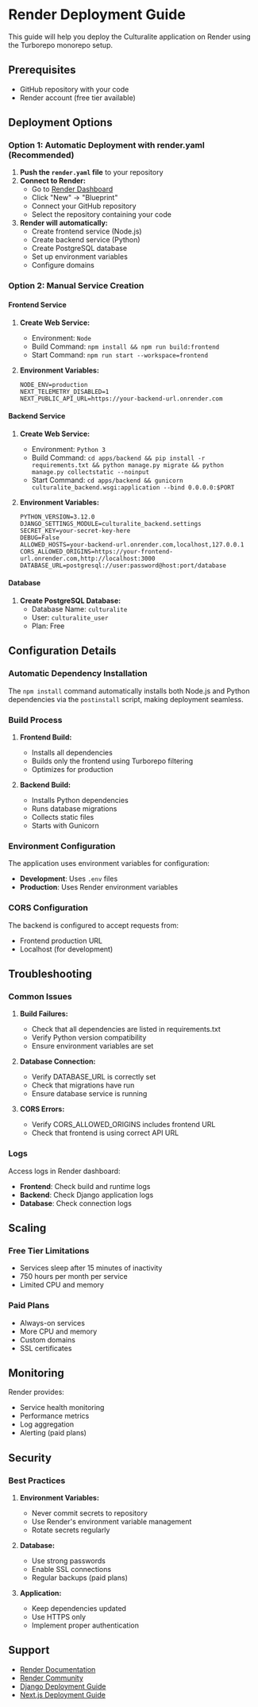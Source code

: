 # Render Deployment Guide

This guide will help you deploy the Culturalite application on Render using the Turborepo monorepo setup.

## Prerequisites

- GitHub repository with your code
- Render account (free tier available)

## Deployment Options

### Option 1: Automatic Deployment with render.yaml (Recommended)

1. **Push the `render.yaml` file** to your repository
2. **Connect to Render:**
   - Go to [Render Dashboard](https://dashboard.render.com)
   - Click "New" → "Blueprint"
   - Connect your GitHub repository
   - Select the repository containing your code
3. **Render will automatically:**
   - Create frontend service (Node.js)
   - Create backend service (Python)
   - Create PostgreSQL database
   - Set up environment variables
   - Configure domains

### Option 2: Manual Service Creation

#### Frontend Service

1. **Create Web Service:**
   - Environment: `Node`
   - Build Command: `npm install && npm run build:frontend`
   - Start Command: `npm run start --workspace=frontend`

2. **Environment Variables:**
   ```
   NODE_ENV=production
   NEXT_TELEMETRY_DISABLED=1
   NEXT_PUBLIC_API_URL=https://your-backend-url.onrender.com
   ```

#### Backend Service

1. **Create Web Service:**
   - Environment: `Python 3`
   - Build Command: `cd apps/backend && pip install -r requirements.txt && python manage.py migrate && python manage.py collectstatic --noinput`
   - Start Command: `cd apps/backend && gunicorn culturalite_backend.wsgi:application --bind 0.0.0.0:$PORT`

2. **Environment Variables:**
   ```
   PYTHON_VERSION=3.12.0
   DJANGO_SETTINGS_MODULE=culturalite_backend.settings
   SECRET_KEY=your-secret-key-here
   DEBUG=False
   ALLOWED_HOSTS=your-backend-url.onrender.com,localhost,127.0.0.1
   CORS_ALLOWED_ORIGINS=https://your-frontend-url.onrender.com,http://localhost:3000
   DATABASE_URL=postgresql://user:password@host:port/database
   ```

#### Database

1. **Create PostgreSQL Database:**
   - Database Name: `culturalite`
   - User: `culturalite_user`
   - Plan: Free

## Configuration Details

### Automatic Dependency Installation

The `npm install` command automatically installs both Node.js and Python dependencies via the `postinstall` script, making deployment seamless.

### Build Process

1. **Frontend Build:**
   - Installs all dependencies
   - Builds only the frontend using Turborepo filtering
   - Optimizes for production

2. **Backend Build:**
   - Installs Python dependencies
   - Runs database migrations
   - Collects static files
   - Starts with Gunicorn

### Environment Configuration

The application uses environment variables for configuration:

- **Development**: Uses `.env` files
- **Production**: Uses Render environment variables

### CORS Configuration

The backend is configured to accept requests from:
- Frontend production URL
- Localhost (for development)

## Troubleshooting

### Common Issues

1. **Build Failures:**
   - Check that all dependencies are listed in requirements.txt
   - Verify Python version compatibility
   - Ensure environment variables are set

2. **Database Connection:**
   - Verify DATABASE_URL is correctly set
   - Check that migrations have run
   - Ensure database service is running

3. **CORS Errors:**
   - Verify CORS_ALLOWED_ORIGINS includes frontend URL
   - Check that frontend is using correct API URL

### Logs

Access logs in Render dashboard:
- **Frontend**: Check build and runtime logs
- **Backend**: Check Django application logs
- **Database**: Check connection logs

## Scaling

### Free Tier Limitations

- Services sleep after 15 minutes of inactivity
- 750 hours per month per service
- Limited CPU and memory

### Paid Plans

- Always-on services
- More CPU and memory
- Custom domains
- SSL certificates

## Monitoring

Render provides:
- Service health monitoring
- Performance metrics
- Log aggregation
- Alerting (paid plans)

## Security

### Best Practices

1. **Environment Variables:**
   - Never commit secrets to repository
   - Use Render's environment variable management
   - Rotate secrets regularly

2. **Database:**
   - Use strong passwords
   - Enable SSL connections
   - Regular backups (paid plans)

3. **Application:**
   - Keep dependencies updated
   - Use HTTPS only
   - Implement proper authentication

## Support

- [Render Documentation](https://render.com/docs)
- [Render Community](https://community.render.com)
- [Django Deployment Guide](https://docs.djangoproject.com/en/stable/howto/deployment/)
- [Next.js Deployment Guide](https://nextjs.org/docs/deployment)
